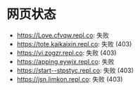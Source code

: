 # 网页状态
- https://Love.cfvqw.repl.co: 失败
- https://tote.kaikaixin.repl.co: 失败 (403)
- https://vi.zogzr.repl.co: 失败 (403)
- https://apping.eywjx.repl.co: 失败
- https://start--stpstyc.repl.co: 失败 (403)
- https://jsn.limkon.repl.co: 失败 (403)
